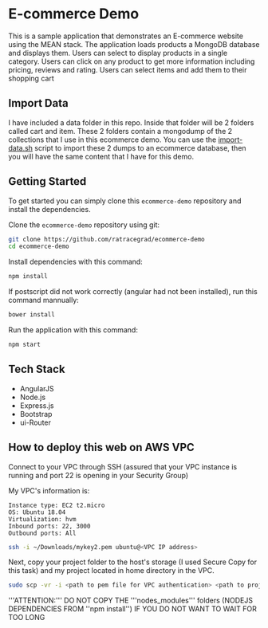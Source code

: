 # E-commerce Demo

This is a sample application that demonstrates an E-commerce website using the MEAN stack. The application loads 
products a MongoDB database and displays them. Users can select to display products in a single category. Users can 
click on any product to get more information including pricing, reviews and rating. Users can select items and 
add them to their shopping cart

## Import Data
I have included a data folder in this repo. Inside that folder will be 2 folders called cart and item. These 2 folders contain a mongodump of the 2 collections that I use in this ecommerce demo. You can use the [import-data.sh](data/import-data.sh) script to import these 2 dumps to an ecommerce database, then you will have the same content that I have for this demo.

## Getting Started
To get started  you can simply clone this `ecommerce-demo` repository and install the dependencies.

Clone the `ecommerce-demo` repository using git:

```bash
git clone https://github.com/ratracegrad/ecommerce-demo
cd ecommerce-demo
```

Install dependencies with this command:
```bash
npm install
```

If postscript did not work correctly (angular had not been installed), run this command mannually:
```bash
bower install
```

Run the application with this command:
```bash
npm start
```

## Tech Stack
* AngularJS
* Node.js
* Express.js
* Bootstrap
* ui-Router

## How to deploy this web on AWS VPC
Connect to your VPC through SSH (assured that your VPC instance is running and port 22 is opening in your Security Group)

My VPC's information is:

```
Instance type: EC2 t2.micro
OS: Ubuntu 18.04
Virtualization: hvm
Inbound ports: 22, 3000
Outbound ports: All
```

```bash
ssh -i ~/Downloads/mykey2.pem ubuntu@<VPC IP address>
```
Next, copy your project folder to the host's storage (I used Secure Copy for this task) and my project located in home directory in the VPC.

```bash
sudo scp -vr -i <path to pem file for VPC authentication> <path to project folder in your PC> ubuntu@<AWS VPC ip address>:~/
```

'''ATTENTION:''' DO NOT COPY THE '''nodes_modules''' folders (NODEJS DEPENDENCIES FROM ''npm install'') IF YOU DO NOT WANT TO WAIT FOR TOO LONG




